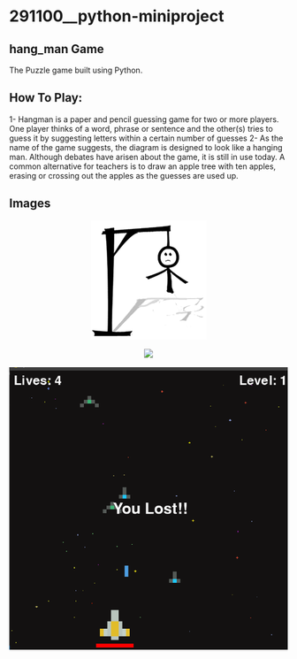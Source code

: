 # 291100__python-miniproject
## hang_man Game
 The Puzzle game built using Python.
 
 ## How To Play:
1- Hangman is a paper and pencil guessing game for two or more players. One player thinks of a word, phrase or sentence and the other(s) tries to guess it by suggesting letters within a certain number of guesses
2- As the name of the game suggests, the diagram is designed to look like a hanging man. Although debates have arisen about the game, it is still in use today. A common alternative for teachers is to draw an apple tree with ten apples, erasing or crossing out the apples as the guesses are used up.

## Images
<p align="center">
  <img src=https://github.com/Harshbaisla/291100__python-miniproject/blob/main/Images/hangman1.png
</p>
<p align="center">
  <img src=https://github.com/Harshbaisla/291100__python-miniproject/tree/main/Images/hangman2.png
</p>
<p align="center">
  <img src="https://github.com/SarthakVerma26/291197_python_mini-project/blob/main/Images/img3.png">
</p>
